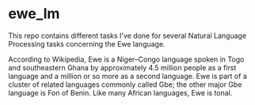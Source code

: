 # ewe_lm
This repo contains different tasks I've done for several Natural Language Processing tasks concerning the Ewe language.

According to Wikipedia, Ewe is a Niger–Congo language spoken in Togo and southeastern Ghana by approximately 4.5 million people as a first language and a million or so more as a second language. Ewe is part of a cluster of related languages commonly called Gbe; the other major Gbe language is Fon of Benin. Like many African languages, Ewe is tonal.

